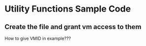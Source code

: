# Utility Functions Sample Code

<a name = "CreateFilesGrantAccess"></a>
## Create the file and grant vm access to them

How to give VMID in example???
